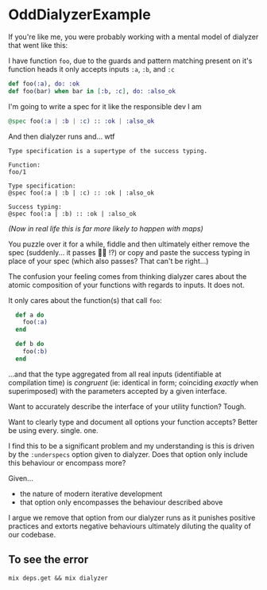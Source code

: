 # OddDialyzerExample

If you're like me, you were probably working with a mental model of dialyzer that went like this:

I have function `foo`, due to the guards and pattern matching present on it's function heads it only accepts inputs `:a`, `:b`, and `:c`

```elixir
def foo(:a), do: :ok
def foo(bar) when bar in [:b, :c], do: :also_ok
```

I'm going to write a spec for it like the responsible dev I am

```elixir
@spec foo(:a | :b | :c) :: :ok | :also_ok
```

And then dialyzer runs and... wtf

```
Type specification is a supertype of the success typing.

Function:
foo/1

Type specification:
@spec foo(:a | :b | :c) :: :ok | :also_ok

Success typing:
@spec foo(:a | :b) :: :ok | :also_ok
```

_(Now in real life this is far more likely to happen with maps)_

You puzzle over it for a while, fiddle and then ultimately either remove the spec (suddenly... it passes 🧙‍♂️ !?) or copy and paste the success typing in place of your spec (which also passes? That can't be right...)

The confusion your feeling comes from thinking dialyzer cares about the atomic composition of your functions with regards to inputs. It does not.

It only cares about the function(s) that call `foo`:

```elixir
  def a do
    foo(:a)
  end

  def b do
    foo(:b)
  end
```

...and that the type aggregated from all real inputs (identifiable at compilation time) is _congruent_ (ie: identical in form; coinciding _exactly_ when superimposed) with the parameters accepted by a given interface.

Want to accurately describe the interface of your utility function? Tough.

Want to clearly type and document all options your function accepts? Better be using every. single. one.

I find this to be a significant problem and my understanding is this is driven by the `:underspecs` option given to dialyzer. Does that option only include this behaviour or encompass more?

Given...
- the nature of modern iterative development
- that option only encompasses the behaviour described above

I argue we remove that option from our dialyzer runs as it punishes positive practices and extorts negative behaviours ultimately diluting the quality of our codebase.

## To see the error

```
mix deps.get && mix dialyzer
```
